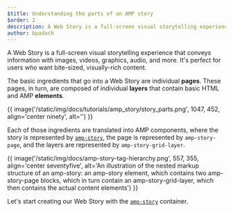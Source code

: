 ```yaml
---
$title: Understanding the parts of an AMP story
$order: 2
description: A Web Story is a full-screen visual storytelling experience that conveys information with images, videos, graphics, audio, and more. It's perfect for users ...
author: bpaduch
---
```


A Web Story is a full-screen visual storytelling experience that conveys information with images, videos, graphics, audio, and more. It's perfect for users who want bite-sized, visually-rich content.  

The basic ingredients that go into a Web Story are individual **pages**. These pages, in turn, are composed of individual **layers** that contain basic HTML and AMP **elements**.

{{ image('/static/img/docs/tutorials/amp_story/story_parts.png', 1047, 452, align='center ninety', alt='') }}

Each of those ingredients are translated into AMP components, where the story is represented by [`amp-story`](../../../../documentation/components/reference/amp-story.md), the page is represented by `amp-story-page`, and the layers are represented by `amp-story-grid-layer`.

{{ image('/static/img/docs/amp-story-tag-hierarchy.png', 557, 355, align='center seventyfive', alt='An illustration of the nested markup structure of an amp-story: an amp-story element, which contains two amp-story-page blocks, which in turn contain an amp-story-grid-layer, which then contains the actual content elements') }}

Let's start creating our Web Story with the [`amp-story`](../../../../documentation/components/reference/amp-story.md) container.

